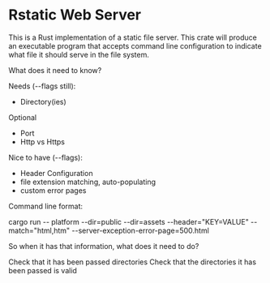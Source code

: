 # Rstatic Web Server

This is a Rust implementation of a static file server. This crate will produce an executable program that accepts command line configuration to indicate what file it should serve in the file system.

What does it need to know?

Needs (--flags still):

- Directory(ies)

Optional

- Port
- Http vs Https

Nice to have (--flags):

- Header Configuration
- file extension matching, auto-populating
- custom error pages


Command line format:

cargo run -- platform --dir=public --dir=assets --header="KEY=VALUE" --match="html,htm" --server-exception-error-page=500.html

So when it has that information, what does it need to do?

Check that it has been passed directories
Check that the directories it has been passed is valid
